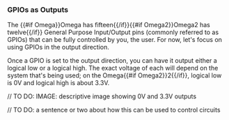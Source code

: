 ### GPIOs as Outputs

The {{#if Omega}}Omega has fifteen{{/if}}{{#if Omega2}}Omega2 has twelve{{/if}} General Purpose Input/Output pins (commonly referred to as GPIOs) that can be fully controlled by you, the user. For now, let's focus on using GPIOs in the output direction.

Once a GPIO is set to the output direction, you can have it output either a logical low or a logical high. The exact voltage of each will depend on the system that's being used; on the Omega{{#if Omega2}}2{{/if}}, logical low is 0V and logical high is about 3.3V.

// TO DO: IMAGE: descriptive image showing 0V and 3.3V outputs

// TO DO: a sentence or two about how this can be used to control circuits
